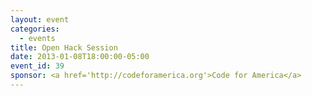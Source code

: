 ```yaml
---
layout: event
categories: 
  - events
title: Open Hack Session
date: 2013-01-08T18:00:00-05:00
event_id: 39
sponsor: <a href='http://codeforamerica.org'>Code for America</a>
---
```



